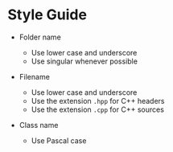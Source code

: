 # Style Guide

- Folder name

  - Use lower case and underscore
  - Use singular whenever possible

- Filename

  - Use lower case and underscore
  - Use the extension `.hpp` for C++ headers
  - Use the extension `.cpp` for C++ sources

- Class name

  - Use Pascal case
